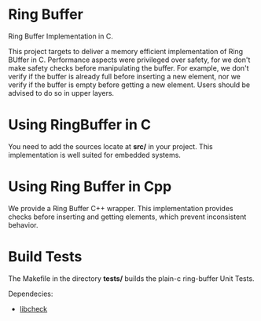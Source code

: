 # Ring Buffer

Ring Buffer Implementation in C.

This project targets to deliver a memory efficient implementation of
Ring BUffer in C. Performance aspects were privileged over safety, for we don't make safety checks before manipulating the buffer.  For example, we don't verify if the buffer is already full before inserting a new element, nor we verify if the buffer is empty before getting a new element. Users should be advised to do so in upper layers.

# Using RingBuffer in C

You need to add the sources locate at **src/** in your project. This implementation is well suited for embedded systems.

# Using Ring Buffer in Cpp

We provide a Ring Buffer C++ wrapper. This implementation provides checks before inserting and
getting elements, which prevent inconsistent behavior.

# Build Tests

The Makefile in the directory **tests/** builds the plain-c ring-buffer Unit Tests. 

Dependecies:

   * [libcheck](https://libcheck.github.io/check/)

